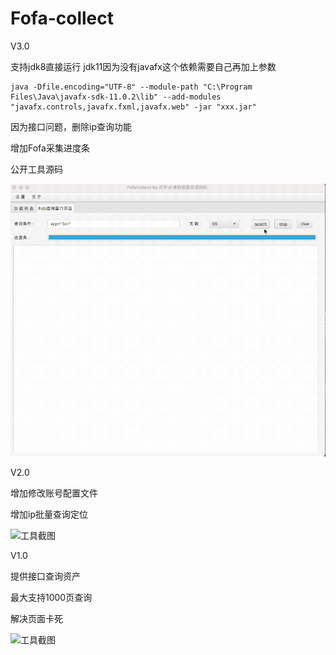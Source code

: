 # Fofa-collect



V3.0

支持jdk8直接运行
jdk11因为没有javafx这个依赖需要自己再加上参数 
```
java -Dfile.encoding="UTF-8" --module-path "C:\Program Files\Java\javafx-sdk-11.0.2\lib" --add-modules "javafx.controls,javafx.fxml,javafx.web" -jar "xxx.jar"
```

因为接口问题，删除ip查询功能

增加Fofa采集进度条

公开工具源码

![test](./test.gif)

V2.0

增加修改账号配置文件

增加ip批量查询定位


![工具截图](https://upload-images.jianshu.io/upload_images/14134003-116498e08c97b1fe.png?imageMogr2/auto-orient/strip%7CimageView2/2/w/1240)

V1.0

提供接口查询资产

最大支持1000页查询

解决页面卡死


![工具截图](https://upload-images.jianshu.io/upload_images/14134003-60df86ddfae05907.png?imageMogr2/auto-orient/strip%7CimageView2/2/w/1240)

